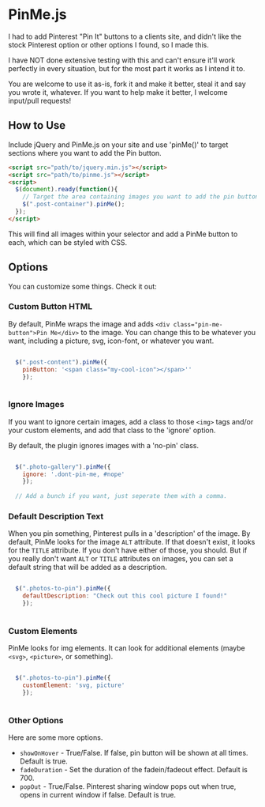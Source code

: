 # PinMe.js

I had to add Pinterest "Pin It" buttons to a clients site, and didn't like the stock Pinterest option or other options I found, so I made this.

I have NOT done extensive testing with this and can't ensure it'll work perfectly in every situation, but for the most part it works as I intend it to.

You are welcome to use it as-is, fork it and make it better, steal it and say you wrote it, whatever. If you want to help make it better, I welcome input/pull requests! 

## How to Use
Include jQuery and PinMe.js on your site and use 'pinMe()' to target sections where you want to add the Pin button.

```html
<script src="path/to/jquery.min.js"></script>
<script src="path/to/pinme.js"></script>
<script>
  $(document).ready(function(){
    // Target the area containing images you want to add the pin button to (body, .page-wrap, .post, #very-specific-element, etc)
    $(".post-container").pinMe();
  });
</script>
```

This will find all images within your selector and add a PinMe button to each, which can be styled with CSS.

## Options
You can customize some things. Check it out:

### Custom Button HTML
By default, PinMe wraps the image and adds `<div class="pin-me-button">Pin Me</div>` to the image. You can change this to be whatever you want, including a picture, svg, icon-font, or whatever you want.

```javascript

  $(".post-content").pinMe({ 
  	pinButton: '<span class="my-cool-icon"></span>''
	});
  
```

### Ignore Images
If you want to ignore certain images, add a class to those `<img>` tags and/or your custom elements, and add that class to the 'ignore' option.

By default, the plugin ignores images with a 'no-pin' class.

```javascript

  $(".photo-gallery").pinMe({ 
  	ignore: '.dont-pin-me, #nope'
	});
  
  // Add a bunch if you want, just seperate them with a comma.

```

### Default Description Text
When you pin something, Pinterest pulls in a 'description' of the image. By default, PinMe looks for the image `ALT` attribute. If that doesn't exist, it looks for the `TITLE` attribute. If you don't have either of those, you should. But if you really don't want `ALT` or `TITLE` attributes on images, you can set a default string that will be added as a description.

```javascript

  $(".photos-to-pin").pinMe({ 
  	defaultDescription: "Check out this cool picture I found!"
	});
  
```

### Custom Elements

PinMe looks for img elements. It can look for additional elements (maybe `<svg>`, `<picture>`, or something).

```javascript

  $(".photos-to-pin").pinMe({ 
  	customElement: 'svg, picture'
	});
  
```

### Other Options
Here are some more options.

- `showOnHover` - True/False. If false, pin button will be shown at all times. Default is true.
- `fadeDuration` - Set the duration of the fadein/fadeout effect. Default is 700.
- `popOut` - True/False. Pinterest sharing window pops out when true, opens in current window if false. Default is true.
